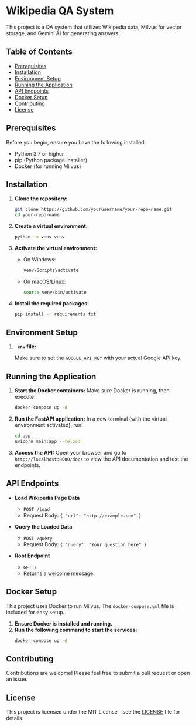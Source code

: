 # Wikipedia QA System

This project is a QA system that utilizes Wikipedia data, Milvus for vector storage, and Gemini AI for generating answers. 

## Table of Contents
- [Prerequisites](#prerequisites)
- [Installation](#installation)
- [Environment Setup](#environment-setup)
- [Running the Application](#running-the-application)
- [API Endpoints](#api-endpoints)
- [Docker Setup](#docker-setup)
- [Contributing](#contributing)
- [License](#license)

## Prerequisites

Before you begin, ensure you have the following installed:
- Python 3.7 or higher
- pip (Python package installer)
- Docker (for running Milvus)

## Installation

1. **Clone the repository:**
   ```bash
   git clone https://github.com/yourusername/your-repo-name.git
   cd your-repo-name
   ```

2. **Create a virtual environment:**
   ```bash
   python -m venv venv
   ```

3. **Activate the virtual environment:**
   - On Windows:
     ```bash
     venv\Scripts\activate
     ```
   - On macOS/Linux:
     ```bash
     source venv/bin/activate
     ```

4. **Install the required packages:**
   ```bash
   pip install -r requirements.txt
   ```

## Environment Setup

1. **`.env` file:**

   Make sure to set the `GOOGLE_API_KEY` with your actual Google API key.

## Running the Application

1. **Start the Docker containers:**
   Make sure Docker is running, then execute:
   ```bash
   docker-compose up -d
   ```

2. **Run the FastAPI application:**
   In a new terminal (with the virtual environment activated), run:
   ```bash
   cd app
   uvicorn main:app --reload
   ```

3. **Access the API:**
   Open your browser and go to `http://localhost:8000/docs` to view the API documentation and test the endpoints.

## API Endpoints

- **Load Wikipedia Page Data**
  - `POST /load`
  - Request Body: `{ "url": "http://example.com" }`
  
- **Query the Loaded Data**
  - `POST /query`
  - Request Body: `{ "query": "Your question here" }`

- **Root Endpoint**
  - `GET /`
  - Returns a welcome message.

## Docker Setup

This project uses Docker to run Milvus. The `docker-compose.yml` file is included for easy setup. 

1. **Ensure Docker is installed and running.**
2. **Run the following command to start the services:**
   ```bash
   docker-compose up -d
   ```

## Contributing

Contributions are welcome! Please feel free to submit a pull request or open an issue.

## License

This project is licensed under the MIT License - see the [LICENSE](LICENSE) file for details.
